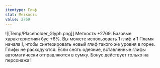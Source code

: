 ```yaml
---
itemtype: Глиф
stat: Меткость 
value: 2769
---
```

![[Temp/Placeholder_Glyph.png]]
Меткость +2769. Базовые характеристики бус +6%. Вы можете использовать 1 глиф и 1 Пламя начала I, чтобы синтезировать новый глиф такого же уровня в горне. Глифы не расходуются. Если снять одеяние, вставленные глифы автоматически отправляются в сумку. Бонус действует только на персонажа!
